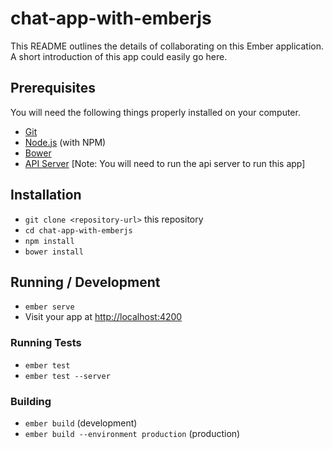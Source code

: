 # chat-app-with-emberjs

This README outlines the details of collaborating on this Ember application.
A short introduction of this app could easily go here.

## Prerequisites

You will need the following things properly installed on your computer.

* [Git](https://git-scm.com/)
* [Node.js](https://nodejs.org/) (with NPM)
* [Bower](https://bower.io/)
* [API Server](https://github.com/shrsujan/chat-app-api) [Note: You will need to run the api server to run this app]

## Installation

* `git clone <repository-url>` this repository
* `cd chat-app-with-emberjs`
* `npm install`
* `bower install`

## Running / Development

* `ember serve`
* Visit your app at [http://localhost:4200](http://localhost:4200)

### Running Tests

* `ember test`
* `ember test --server`

### Building

* `ember build` (development)
* `ember build --environment production` (production)
